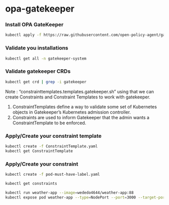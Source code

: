 # opa-gatekeeper

### Install OPA GateKeeper

```bash
kubectl apply -f https://raw.githubusercontent.com/open-policy-agent/gatekeeper/master/deploy/gatekeeper.yaml
```

### Validate you installations

```bash
kubectl get all -n gatekeeper-system
```

### Validate gatekeeper CRDs

```bash
kubectl get crd | grep -i gatekeeper
```

Note : “constrainttemplates.templates.gatekeeper.sh” using that we can create Constraints and Constraint Templates to work with gatekeeper.

1. ConstraintTemplates define a way to validate some set of Kubernetes objects in Gatekeeper’s Kubernetes admission controller.
2. Constraints are used to inform Gatekeeper that the admin wants a ConstraintTemplate to be enforced.

### Apply/Create your constraint template

```bash
kubectl create -f ConstraintTemplate.yaml
kubectl get ConstraintTemplate
```

### Apply/Create your constraint

```bash
kubectl create -f pod-must-have-label.yaml
```

```bash 
kubectl get constraints
```

```bash
kubectl run weather-app --image=wededo4644/weather-app:88
kubectl expose pod weather-app --type=NodePort --port=3000 --target-port=3000 --name=weather-app-service
```
